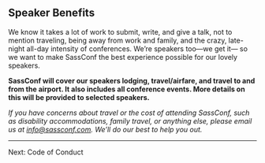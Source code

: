 ## Speaker Benefits

We know it takes a lot of work to submit, write, and give a talk, not to mention traveling, being away from work and family, and the crazy, late-night all-day intensity of conferences. We’re speakers too—we get it— so we want to make SassConf the best experience possible for our lovely speakers.

**SassConf will cover our speakers lodging, travel/airfare, and travel to and from the airport. It also includes all conference events. More details on this will be provided to selected speakers.**

_If you have concerns about travel or the cost of attending SassConf, such as disability accommodations, family travel, or anything else, please email us at [info@sassconf.com](mailto:info@sassconf.com). We’ll do our best to help you out._


* * * 

Next: Code of Conduct